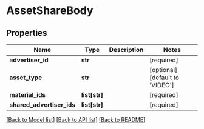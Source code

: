 # AssetShareBody

## Properties
Name | Type | Description | Notes
------------ | ------------- | ------------- | -------------
**advertiser_id** | **str** |  | [required] 
**asset_type** | **str** |  | [optional] [default to 'VIDEO']
**material_ids** | **list[str]** |  | [required] 
**shared_advertiser_ids** | **list[str]** |  | [required] 

[[Back to Model list]](../README.md#documentation-for-models) [[Back to API list]](../README.md#documentation-for-api-endpoints) [[Back to README]](../README.md)

